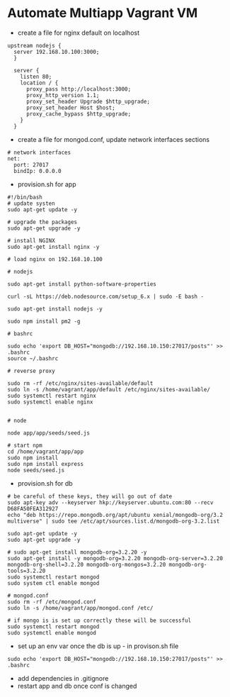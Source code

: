 # Automate Multiapp Vagrant VM


- create a file for nginx default on localhost
```
upstream nodejs {
  server 192.168.10.100:3000;
  }

  server {
    listen 80;
    location / {
      proxy_pass http://localhost:3000;
      proxy_http_version 1.1;
      proxy_set_header Upgrade $http_upgrade;
      proxy_set_header Host $host;
      proxy_cache_bypass $http_upgrade;
    }
  }
  ```
- create a file for mongod.conf, update network interfaces sections
```
# network interfaces
net:
  port: 27017
  bindIp: 0.0.0.0
```
- provision.sh for app
```
#!/bin/bash
# update systen
sudo apt-get update -y

# upgrade the packages
sudo apt-get upgrade -y

# install NGINX
sudo apt-get install nginx -y

# load nginx on 192.168.10.100

# nodejs

sudo apt-get install python-software-properties

curl -sL https://deb.nodesource.com/setup_6.x | sudo -E bash -

sudo apt-get install nodejs -y

sudo npm install pm2 -g

# bashrc

sudo echo 'export DB_HOST="mongodb://192.168.10.150:27017/posts"' >> .bashrc 
source ~/.bashrc

# reverse proxy

sudo rm -rf /etc/nginx/sites-available/default
sudo ln -s /home/vagrant/app/default /etc/nginx/sites-available/
sudo systemctl restart nginx
sudo systemctl enable nginx


# node

node app/app/seeds/seed.js

# start npm
cd /home/vagrant/app/app
sudo npm install
sudo npm install express
node seeds/seed.js
```
- provision.sh for db
```
# be careful of these keys, they will go out of date
sudo apt-key adv --keyserver hkp://keyserver.ubuntu.com:80 --recv D68FA50FEA312927
echo "deb https://repo.mongodb.org/apt/ubuntu xenial/mongodb-org/3.2 multiverse" | sudo tee /etc/apt/sources.list.d/mongodb-org-3.2.list

sudo apt-get update -y
sudo apt-get upgrade -y

# sudo apt-get install mongodb-org=3.2.20 -y
sudo apt-get install -y mongodb-org=3.2.20 mongodb-org-server=3.2.20 mongodb-org-shell=3.2.20 mongodb-org-mongos=3.2.20 mongodb-org-tools=3.2.20
sudo systemctl restart mongod
sudo system ctl enable mongod

# mongod.conf
sudo rm -rf /etc/mongod.conf
sudo ln -s /home/vagrant/app/mongod.conf /etc/

# if mongo is is set up correctly these will be successful
sudo systemctl restart mongod
sudo systemctl enable mongod

```
- set up an env var once the db is up - in provison.sh file
```
sudo echo 'export DB_HOST="mongodb://192.168.10.150:27017/posts"' >> .bashrc
```

- add dependencies in .gitignore
- restart app and db once conf is changed
